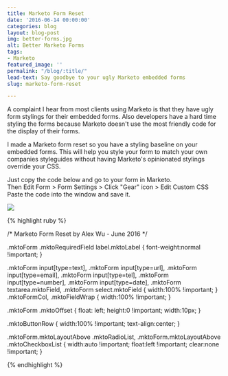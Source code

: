 ```yaml
---
title: Marketo Form Reset
date: '2016-06-14 00:00:00'
categories: blog
layout: blog-post
img: better-forms.jpg
alt: Better Marketo Forms
tags:
- Marketo
featured_image: ''
permalink: "/blog/:title/"
lead-text: Say goodbye to your ugly Marketo embedded forms
slug: marketo-form-reset

---
```

<p>A complaint I hear from most clients using Marketo is that they have ugly form stylings for their embedded forms. 
Also developers have a hard time styling the forms because Marketo doesn't use the most friendly code for the display of their forms. </p>

<p>I made a Marketo form reset so you have a styling baseline on your embedded forms. 
This will help you style your form to match your own companies styleguides without having Marketo's opinionated stylings override your CSS.</p>

<p>Just copy the code below and go to your form in Marketo. <br/>
Then Edit Form > Form Settings > Click "Gear" icon > Edit Custom CSS<br/>
Paste the code into the window and save it. </p>
<img src="../../img/blog/form-css.png" class="img-responsive" />

{% highlight ruby %}

/* Marketo Form Reset by Alex Wu - June 2016 */

.mktoForm .mktoRequiredField label.mktoLabel {
    font-weight:normal !important;
}

.mktoForm input[type=text], .mktoForm input[type=url], .mktoForm input[type=email], .mktoForm input[type=tel], .mktoForm input[type=number], .mktoForm input[type=date], .mktoForm textarea.mktoField, .mktoForm select.mktoField {
    width:100% !important;
}
.mktoFormCol, .mktoFieldWrap {
    width:100% !important;
}

.mktoForm .mktoOffset {
    float: left;
    height:0 !important;
    width:10px;
}

.mktoButtonRow {
  width:100% !important;
  text-align:center;
}

.mktoForm.mktoLayoutAbove .mktoRadioList, .mktoForm.mktoLayoutAbove .mktoCheckboxList {
  width:auto !important;
  float:left !important;
  clear:none !important;
}

{% endhighlight %}